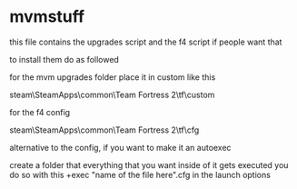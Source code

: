 # mvmstuff

this file contains the upgrades script and the f4 script if people want that

to install them do as followed

for the mvm upgrades folder place it in custom like this

steam\SteamApps\common\Team Fortress 2\tf\custom

for the f4 config

steam\SteamApps\common\Team Fortress 2\tf\cfg

alternative to the config, if you want to make it an autoexec

create a folder that everything that you want inside of it gets executed you do so with this +exec "name of the file here".cfg in the launch options
